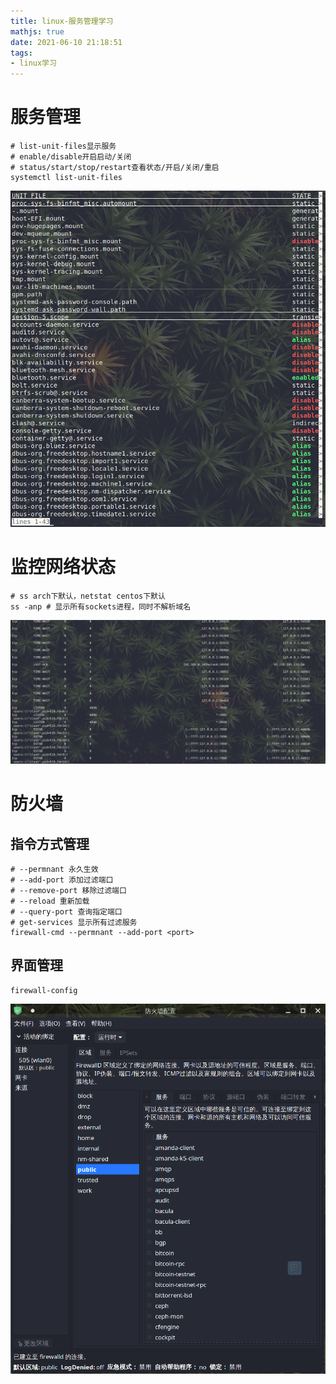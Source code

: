```yaml
---
title: linux-服务管理学习
mathjs: true
date: 2021-06-10 21:18:51
tags:
- linux学习
---
```


# 服务管理

```shell
# list-unit-files显示服务
# enable/disable开启启动/关闭
# status/start/stop/restart查看状态/开启/关闭/重启
systemctl list-unit-files
```

![systemctllistunitfiles](linux-learn-service/systemctllistunitfiles.png)

# 监控网络状态

```shell
# ss arch下默认，netstat centos下默认
ss -anp # 显示所有sockets进程，同时不解析域名
```

![ssanp](linux-learn-service/ss-anp.png)

# 防火墙

## 指令方式管理

```shell
# --permnant 永久生效
# --add-port 添加过滤端口
# --remove-port 移除过滤端口
# --reload 重新加载
# --query-port 查询指定端口
# get-services 显示所有过滤服务
firewall-cmd --permnant --add-port <port>
```

## 界面管理

```shell
firewall-config
```

![firewallconfig](linux-learn-service/firewalld-config.png)
